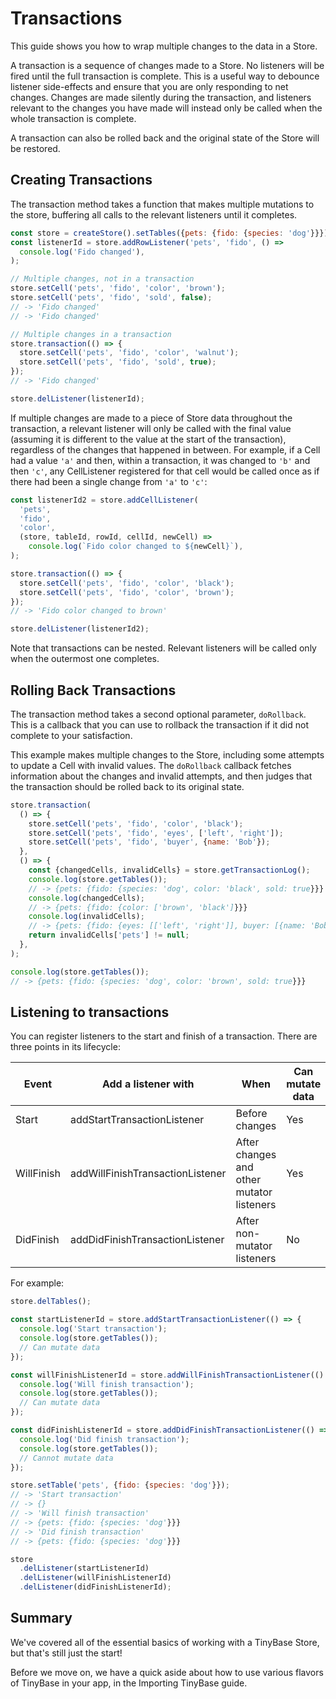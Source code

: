 # Transactions

This guide shows you how to wrap multiple changes to the data in a Store.

A transaction is a sequence of changes made to a Store. No listeners will be
fired until the full transaction is complete. This is a useful way to debounce
listener side-effects and ensure that you are only responding to net changes.
Changes are made silently during the transaction, and listeners relevant to the
changes you have made will instead only be called when the whole transaction is
complete.

A transaction can also be rolled back and the original state of the Store will
be restored.

## Creating Transactions

The transaction method takes a function that makes multiple mutations to the
store, buffering all calls to the relevant listeners until it completes.

```js
const store = createStore().setTables({pets: {fido: {species: 'dog'}}});
const listenerId = store.addRowListener('pets', 'fido', () =>
  console.log('Fido changed'),
);

// Multiple changes, not in a transaction
store.setCell('pets', 'fido', 'color', 'brown');
store.setCell('pets', 'fido', 'sold', false);
// -> 'Fido changed'
// -> 'Fido changed'

// Multiple changes in a transaction
store.transaction(() => {
  store.setCell('pets', 'fido', 'color', 'walnut');
  store.setCell('pets', 'fido', 'sold', true);
});
// -> 'Fido changed'

store.delListener(listenerId);
```

If multiple changes are made to a piece of Store data throughout the
transaction, a relevant listener will only be called with the final value
(assuming it is different to the value at the start of the transaction),
regardless of the changes that happened in between. For example, if a Cell
had a value `'a'` and then, within a transaction, it was changed to `'b'`
and then `'c'`, any CellListener registered for that cell would be called
once as if there had been a single change from `'a'` to `'c'`:

```js
const listenerId2 = store.addCellListener(
  'pets',
  'fido',
  'color',
  (store, tableId, rowId, cellId, newCell) =>
    console.log(`Fido color changed to ${newCell}`),
);

store.transaction(() => {
  store.setCell('pets', 'fido', 'color', 'black');
  store.setCell('pets', 'fido', 'color', 'brown');
});
// -> 'Fido color changed to brown'

store.delListener(listenerId2);
```

Note that transactions can be nested. Relevant listeners will be called only
when the outermost one completes.

## Rolling Back Transactions

The transaction method takes a second optional parameter, `doRollback`. This is
a callback that you can use to rollback the transaction if it did not complete
to your satisfaction.

This example makes multiple changes to the Store, including some attempts to
update a Cell with invalid values. The `doRollback` callback fetches information
about the changes and invalid attempts, and then judges that the transaction
should be rolled back to its original state.

```js
store.transaction(
  () => {
    store.setCell('pets', 'fido', 'color', 'black');
    store.setCell('pets', 'fido', 'eyes', ['left', 'right']);
    store.setCell('pets', 'fido', 'buyer', {name: 'Bob'});
  },
  () => {
    const {changedCells, invalidCells} = store.getTransactionLog();
    console.log(store.getTables());
    // -> {pets: {fido: {species: 'dog', color: 'black', sold: true}}}
    console.log(changedCells);
    // -> {pets: {fido: {color: ['brown', 'black']}}}
    console.log(invalidCells);
    // -> {pets: {fido: {eyes: [['left', 'right']], buyer: [{name: 'Bob'}]}}}
    return invalidCells['pets'] != null;
  },
);

console.log(store.getTables());
// -> {pets: {fido: {species: 'dog', color: 'brown', sold: true}}}
```

## Listening to transactions

You can register listeners to the start and finish of a transaction. There are
three points in its lifecycle:

| Event      | Add a listener with              | When                                      | Can mutate data |
| ---------- | -------------------------------- | ----------------------------------------- | --------------- |
| Start      | addStartTransactionListener      | Before changes                            | Yes             |
| WillFinish | addWillFinishTransactionListener | After changes and other mutator listeners | Yes             |
| DidFinish  | addDidFinishTransactionListener  | After non-mutator listeners               | No              |

For example:

```js
store.delTables();

const startListenerId = store.addStartTransactionListener(() => {
  console.log('Start transaction');
  console.log(store.getTables());
  // Can mutate data
});

const willFinishListenerId = store.addWillFinishTransactionListener(() => {
  console.log('Will finish transaction');
  console.log(store.getTables());
  // Can mutate data
});

const didFinishListenerId = store.addDidFinishTransactionListener(() => {
  console.log('Did finish transaction');
  console.log(store.getTables());
  // Cannot mutate data
});

store.setTable('pets', {fido: {species: 'dog'}});
// -> 'Start transaction'
// -> {}
// -> 'Will finish transaction'
// -> {pets: {fido: {species: 'dog'}}}
// -> 'Did finish transaction'
// -> {pets: {fido: {species: 'dog'}}}

store
  .delListener(startListenerId)
  .delListener(willFinishListenerId)
  .delListener(didFinishListenerId);
```

## Summary

We've covered all of the essential basics of working with a TinyBase Store, but
that's still just the start!

Before we move on, we have a quick aside about how to use various flavors of
TinyBase in your app, in the Importing TinyBase guide.
